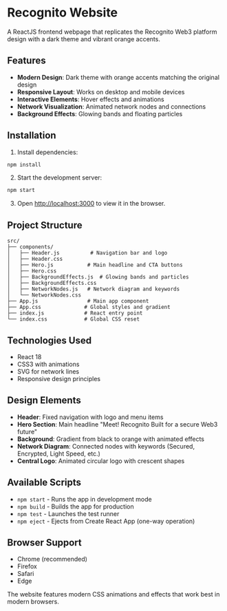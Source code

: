 # Recognito Website

A ReactJS frontend webpage that replicates the Recognito Web3 platform design with a dark theme and vibrant orange accents.

## Features

- **Modern Design**: Dark theme with orange accents matching the original design
- **Responsive Layout**: Works on desktop and mobile devices
- **Interactive Elements**: Hover effects and animations
- **Network Visualization**: Animated network nodes and connections
- **Background Effects**: Glowing bands and floating particles

## Installation

1. Install dependencies:
```bash
npm install
```

2. Start the development server:
```bash
npm start
```

3. Open [http://localhost:3000](http://localhost:3000) to view it in the browser.

## Project Structure

```
src/
├── components/
│   ├── Header.js          # Navigation bar and logo
│   ├── Header.css
│   ├── Hero.js           # Main headline and CTA buttons
│   ├── Hero.css
│   ├── BackgroundEffects.js  # Glowing bands and particles
│   ├── BackgroundEffects.css
│   ├── NetworkNodes.js   # Network diagram and keywords
│   └── NetworkNodes.css
├── App.js                # Main app component
├── App.css              # Global styles and gradient
├── index.js             # React entry point
└── index.css            # Global CSS reset
```

## Technologies Used

- React 18
- CSS3 with animations
- SVG for network lines
- Responsive design principles

## Design Elements

- **Header**: Fixed navigation with logo and menu items
- **Hero Section**: Main headline "Meet! Recognito Built for a secure Web3 future"
- **Background**: Gradient from black to orange with animated effects
- **Network Diagram**: Connected nodes with keywords (Secured, Encrypted, Light Speed, etc.)
- **Central Logo**: Animated circular logo with crescent shapes

## Available Scripts

- `npm start` - Runs the app in development mode
- `npm build` - Builds the app for production
- `npm test` - Launches the test runner
- `npm eject` - Ejects from Create React App (one-way operation)

## Browser Support

- Chrome (recommended)
- Firefox
- Safari
- Edge

The website features modern CSS animations and effects that work best in modern browsers. 